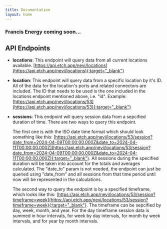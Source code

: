 ```yaml
---
title: Documentation
layout: home
---
```


### Francis Energy coming soon...

## API Endpoints

- **locations**: This endpoint will query data from all current locations available. [https://api.etch.app/nevi/locations](https://api.etch.app/nevi/locations){:target="_blank"}

- **location**: This endpoint will query data from a specific location by it's ID. All of the data for the location's ports and related connectors are included. The ID that needs to be used is the one included in the locations endpoint mentioned above, i.e. "id". Example: [https://api.etch.app/nevi/locations/53](https://api.etch.app/nevi/locations/53){:target="_blank"}

- **sessions**: This endpoint will query session data from a sepcified duration of time. There are two ways to query this endpoint.

    The first one is with the ISO date time format which should look something like this: [https://api.etch.app/nevi/locations/53/session?date_from=2024-04-09T00:00:00.000Z&date_to=2024-04-11T00:00:00.000Z](https://api.etch.app/nevi/locations/53/session?date_from=2024-04-09T00:00:00.000Z&date_to=2024-04-11T00:00:00.000Z){:target="_blank"}. All sessions during the specified duration will be taken into account for the totals and averages calculated. The "date_to" param is not needed, the endpoint can just be queried using "date_from" and all sessions from that time period until now will be represented in the calculations.

    The second way to query the endpoint is by a specified timeframe, which looks like this: [https://api.etch.app/nevi/locations/53/session?timeframe=week](https://api.etch.app/nevi/locations/53/session?timeframe=week){:target="_blank"}. The timeframe can be sepcified by day, week, month, and year. For the day timeframe session data is summed in hour intervals, for week by day intervals, for month by week intervals, and for year by month intervals.
